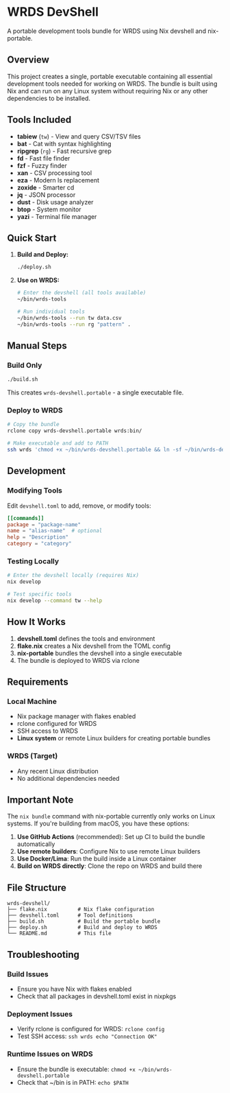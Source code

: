 # WRDS DevShell

A portable development tools bundle for WRDS using Nix devshell and nix-portable.

## Overview

This project creates a single, portable executable containing all essential development tools needed for working on WRDS. The bundle is built using Nix and can run on any Linux system without requiring Nix or any other dependencies to be installed.

## Tools Included

- **tabiew** (`tw`) - View and query CSV/TSV files
- **bat** - Cat with syntax highlighting
- **ripgrep** (`rg`) - Fast recursive grep
- **fd** - Fast file finder
- **fzf** - Fuzzy finder
- **xan** - CSV processing tool
- **eza** - Modern ls replacement
- **zoxide** - Smarter cd
- **jq** - JSON processor
- **dust** - Disk usage analyzer
- **btop** - System monitor
- **yazi** - Terminal file manager

## Quick Start

1. **Build and Deploy:**
   ```bash
   ./deploy.sh
   ```

2. **Use on WRDS:**
   ```bash
   # Enter the devshell (all tools available)
   ~/bin/wrds-tools

   # Run individual tools
   ~/bin/wrds-tools --run tw data.csv
   ~/bin/wrds-tools --run rg "pattern" .
   ```

## Manual Steps

### Build Only
```bash
./build.sh
```
This creates `wrds-devshell.portable` - a single executable file.

### Deploy to WRDS
```bash
# Copy the bundle
rclone copy wrds-devshell.portable wrds:bin/

# Make executable and add to PATH
ssh wrds 'chmod +x ~/bin/wrds-devshell.portable && ln -sf ~/bin/wrds-devshell.portable ~/bin/wrds-tools'
```

## Development

### Modifying Tools

Edit `devshell.toml` to add, remove, or modify tools:

```toml
[[commands]]
package = "package-name"
name = "alias-name"  # optional
help = "Description"
category = "category"
```

### Testing Locally

```bash
# Enter the devshell locally (requires Nix)
nix develop

# Test specific tools
nix develop --command tw --help
```

## How It Works

1. **devshell.toml** defines the tools and environment
2. **flake.nix** creates a Nix devshell from the TOML config
3. **nix-portable** bundles the devshell into a single executable
4. The bundle is deployed to WRDS via rclone

## Requirements

### Local Machine
- Nix package manager with flakes enabled
- rclone configured for WRDS
- SSH access to WRDS
- **Linux system** or remote Linux builders for creating portable bundles

### WRDS (Target)
- Any recent Linux distribution
- No additional dependencies needed

## Important Note

The `nix bundle` command with nix-portable currently only works on Linux systems. If you're building from macOS, you have these options:

1. **Use GitHub Actions** (recommended): Set up CI to build the bundle automatically
2. **Use remote builders**: Configure Nix to use remote Linux builders
3. **Use Docker/Lima**: Run the build inside a Linux container
4. **Build on WRDS directly**: Clone the repo on WRDS and build there

## File Structure

```
wrds-devshell/
├── flake.nix          # Nix flake configuration
├── devshell.toml      # Tool definitions
├── build.sh           # Build the portable bundle
├── deploy.sh          # Build and deploy to WRDS
└── README.md          # This file
```

## Troubleshooting

### Build Issues
- Ensure you have Nix with flakes enabled
- Check that all packages in devshell.toml exist in nixpkgs

### Deployment Issues
- Verify rclone is configured for WRDS: `rclone config`
- Test SSH access: `ssh wrds echo "Connection OK"`

### Runtime Issues on WRDS
- Ensure the bundle is executable: `chmod +x ~/bin/wrds-devshell.portable`
- Check that ~/bin is in PATH: `echo $PATH`